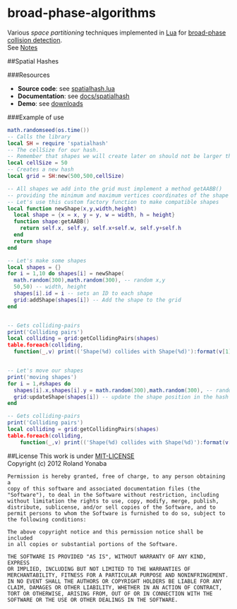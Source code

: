 broad-phase-algorithms
======================

Various *space partitioning* techniques implemented in [Lua](http://www.lua.org) for [broad-phase collision detection](http://www.metanetsoftware.com/technique/tutorialB.html).<br/>
See [Notes](https://github.com/Yonaba/broad-phase-algorithms/blob/master/Notes.md)

##Spatial Hashes

###Resources

* __Source code__: see [spatialhash.lua](https://github.com/Yonaba/broad-phase-algorithms/blob/master/spatialhash.lua)
* __Documentation__: see [docs/spatialhash](https://github.com/Yonaba/broad-phase-algorithms/blob/master/docs/spatialhash)
* __Demo__: see [downloads](https://github.com/Yonaba/broad-phase-algorithms/downloads)

###Example of use

```lua
math.randomseed(os.time())
-- Calls the library
local SH = require 'spatialhash'
-- The cellSize for our hash.
-- Remember that shapes we will create later on should not be larger than this
local cellSize = 50
-- Creates a new hash
local grid = SH:new(500,500,cellSize)

-- All shapes we add into the grid must implement a method getAABB()
-- providing the minimum and maximum vertices coordinates of the shape bounding-box
-- Let's use this custom factory function to make compatible shapes
local function newShape(x,y,width,height)
  local shape = {x = x, y = y, w = width, h = height}
  function shape:getAABB()
    return self.x, self.y, self.x+self.w, self.y+self.h
  end
  return shape
end

-- Let's make some shapes
local shapes = {}
for i = 1,10 do shapes[i] = newShape(
  math.random(300),math.random(300), -- random x,y
  50,50) -- width, height
  shapes[i].id = i -- sets an ID to each shape
  grid:addShape(shapes[i]) -- Add the shape to the grid
end


-- Gets colliding-pairs
print('Colliding pairs')
local colliding = grid:getCollidingPairs(shapes)
table.foreach(colliding,
  function(_,v) print(('Shape(%d) collides with Shape(%d)'):format(v[1].id,v[2].id)) end)


-- Let's move our shapes
print('moving shapes')
for i = 1,#shapes do
  shapes[i].x,shapes[i].y = math.random(300),math.random(300), -- random x,y
  grid:updateShape(shapes[i]) -- update the shape position in the hash
end

-- Gets colliding-pairs
print('Colliding pairs')
local colliding = grid:getCollidingPairs(shapes)
table.foreach(colliding,
	function(_,v) print(('Shape(%d) collides with Shape(%d)'):format(v[1].id,v[2].id)) end)
```


##License
This work is under [MIT-LICENSE](http://www.opensource.org/licenses/mit-license.php)<br/>
Copyright (c) 2012 Roland Yonaba

    Permission is hereby granted, free of charge, to any person obtaining a
    copy of this software and associated documentation files (the
    "Software"), to deal in the Software without restriction, including
    without limitation the rights to use, copy, modify, merge, publish,
    distribute, sublicense, and/or sell copies of the Software, and to
    permit persons to whom the Software is furnished to do so, subject to
    the following conditions:

    The above copyright notice and this permission notice shall be included
    in all copies or substantial portions of the Software.

    THE SOFTWARE IS PROVIDED "AS IS", WITHOUT WARRANTY OF ANY KIND, EXPRESS
    OR IMPLIED, INCLUDING BUT NOT LIMITED TO THE WARRANTIES OF
    MERCHANTABILITY, FITNESS FOR A PARTICULAR PURPOSE AND NONINFRINGEMENT.
    IN NO EVENT SHALL THE AUTHORS OR COPYRIGHT HOLDERS BE LIABLE FOR ANY
    CLAIM, DAMAGES OR OTHER LIABILITY, WHETHER IN AN ACTION OF CONTRACT,
    TORT OR OTHERWISE, ARISING FROM, OUT OF OR IN CONNECTION WITH THE
    SOFTWARE OR THE USE OR OTHER DEALINGS IN THE SOFTWARE.